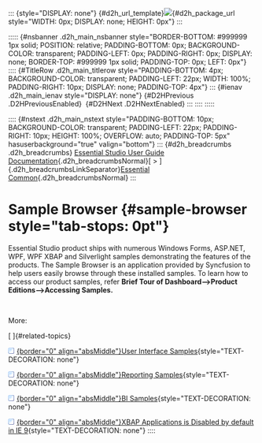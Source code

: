 ::: {style="DISPLAY: none"}
[](ms-xhelp:///?Id=d2h_url_template){#d2h_url_template}![](!package_url!){#d2h_package_url style="WIDTH: 0px; DISPLAY: none; HEIGHT: 0px"}
:::

::::: {#nsbanner .d2h_main_nsbanner style="BORDER-BOTTOM: #999999 1px solid; POSITION: relative; PADDING-BOTTOM: 0px; BACKGROUND-COLOR: transparent; PADDING-LEFT: 0px; PADDING-RIGHT: 0px; DISPLAY: none; BORDER-TOP: #999999 1px solid; PADDING-TOP: 0px; LEFT: 0px"}
:::: {#TitleRow .d2h_main_titlerow style="PADDING-BOTTOM: 4px; BACKGROUND-COLOR: transparent; PADDING-LEFT: 22px; WIDTH: 100%; PADDING-RIGHT: 10px; DISPLAY: none; PADDING-TOP: 4px"}
::: {#ienav .d2h_main_ienav style="DISPLAY: none"}
[](ms-xhelp:///?Id=9c264113-ddac-499a-81e5-3e9c5ca4c698){#D2HPrevious .D2HPreviousEnabled}  [](ms-xhelp:///?Id=32e71b9d-967c-4181-9b49-2004e79ad6c1){#D2HNext .D2HNextEnabled}
:::
::::
:::::

:::: {#nstext .d2h_main_nstext style="PADDING-BOTTOM: 10px; BACKGROUND-COLOR: transparent; PADDING-LEFT: 22px; PADDING-RIGHT: 10px; HEIGHT: 100%; OVERFLOW: auto; PADDING-TOP: 5px" hasuserbackground="true" valign="bottom"}
::: {#d2h_breadcrumbs .d2h_breadcrumbs}
[Essential Studio User Guide Documentation](ms-xhelp:///?Id=12457748-09e3-4d74-a240-8e049cedf030){.d2h_breadcrumbsNormal}[ \> ]{.d2h_breadcrumbsLinkSeparator}[Essential Common](ms-xhelp:///?Id=2bfe10b6-fac1-4f91-a173-04db314f10c3){.d2h_breadcrumbsNormal}
:::

# Sample Browser {#sample-browser style="tab-stops: 0pt"}

Essential Studio product ships with numerous Windows Forms, ASP.NET, WPF, WPF XBAP and Silverlight samples demonstrating the features of the products. The Sample Browser is an application provided by Syncfusion to help users easily browse through these installed samples. To learn how to access our product samples, refer **Brief Tour of Dashboard\--\>Product Editions\--\>Accessing Samples.**

 

More:

[ ]{#related-topics}

[![](button.gif){border="0" align="absMiddle"}User Interface Samples](ms-xhelp:///?Id=32e71b9d-967c-4181-9b49-2004e79ad6c1){style="TEXT-DECORATION: none"}

[![](button.gif){border="0" align="absMiddle"}Reporting Samples](ms-xhelp:///?Id=8a8aff70-e394-48ad-b5d4-de5a7dba7f84){style="TEXT-DECORATION: none"}

[![](button.gif){border="0" align="absMiddle"}BI Samples](ms-xhelp:///?Id=5d9e3c38-3d97-46f9-91c1-e763354698e8){style="TEXT-DECORATION: none"}

[![](button.gif){border="0" align="absMiddle"}XBAP Applications is Disabled by default in IE 9](ms-xhelp:///?Id=596e10e7-e131-4b22-8eca-283171944d2a){style="TEXT-DECORATION: none"}
::::
